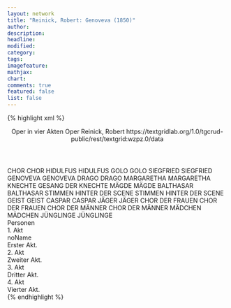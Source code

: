 ```yaml
---
layout: network
title: "Reinick, Robert: Genoveva (1850)"
author:
description:
headline:
modified:
category:
tags:
imagefeature: 
mathjax: 
chart: 
comments: true
featured: false
list: false
---
```

{% highlight xml %}
<?xml-model href="https://raw.githubusercontent.com/DLiNa/project/master/rules/lina.rnc"?><?xml-model href="https://raw.githubusercontent.com/DLiNa/project/master/rules/lina.sch"?>
<play xmlns="http://lina.digital">
  <header>
    <title>Genoveva</title>
  	<subtitle>Oper in vier Akten</subtitle>
    <genretitle>Oper</genretitle>
    <author>Reinick, Robert</author>
  	<date when="1850" type="premiere"/>
  	<source>https://textgridlab.org/1.0/tgcrud-public/rest/textgrid:wzpz.0/data</source>
  </header>
  <personae>
    <character>
      <name>CHOR</name>
      <alias xml:id="chor">
        <name>CHOR</name>
      </alias>
    </character>
    <character>
      <name>HIDULFUS</name>
      <alias xml:id="hidulfus">
        <name>HIDULFUS</name>
      </alias>
    </character>
    <character>
      <name>GOLO</name>
      <alias xml:id="golo">
        <name>GOLO</name>
      </alias>
    </character>
    <character>
      <name>SIEGFRIED</name>
      <alias xml:id="siegfried">
        <name>SIEGFRIED</name>
      </alias>
    </character>
    <character>
      <name>GENOVEVA</name>
      <alias xml:id="genoveva">
        <name>GENOVEVA</name>
      </alias>
    </character>
    <character>
      <name>DRAGO</name>
      <alias xml:id="drago">
        <name>DRAGO</name>
      </alias>
    </character>
    <character>
      <name>MARGARETHA</name>
      <alias xml:id="margaretha">
        <name>MARGARETHA</name>
      </alias>
    </character>
    <character>
      <name>KNECHTE</name>
      <alias xml:id="knechte">
        <name>GESANG DER KNECHTE</name>
      </alias>
    </character>
    <character>
      <name>MÄGDE</name>
      <alias xml:id="mägde">
        <name>MÄGDE</name>
      </alias>
    </character>
    <character>
      <name>BALTHASAR</name>
      <alias xml:id="balthasar">
        <name>BALTHASAR</name>
      </alias>
    </character>
    <character>
      <name>STIMMEN HINTER DER SCENE</name>
      <alias xml:id="stimmen_hinter_der_scene">
        <name>STIMMEN HINTER DER SCENE</name>
      </alias>
    </character>
    <character>
      <name>GEIST</name>
      <alias xml:id="geist">
        <name>GEIST</name>
      </alias>
    </character>
    <character>
      <name>CASPAR</name>
      <alias xml:id="caspar">
        <name>CASPAR</name>
      </alias>
    </character>
    <character>
      <name>JÄGER</name>
      <alias xml:id="jäger">
        <name>JÄGER</name>
      </alias>
    </character>
    <character>
      <name>CHOR DER FRAUEN</name>
      <alias xml:id="chor_der_frauen">
        <name>CHOR DER FRAUEN</name>
      </alias>
    </character>
    <character>
      <name>CHOR DER MÄNNER</name>
      <alias xml:id="chor_der_männer">
        <name>CHOR DER MÄNNER</name>
      </alias>
    </character>
    <character>
      <name>MÄDCHEN</name>
      <alias xml:id="mädchen">
        <name>MÄDCHEN</name>
      </alias>
    </character>
    <character>
      <name>JÜNGLINGE</name>
      <alias xml:id="jünglinge">
        <name>JÜNGLINGE</name>
      </alias>
    </character>
  </personae>
  <text>
    <div>
      <head>Personen</head>
    </div>
    <div>
      <head>1. Akt</head>
      <div>
        <head>noName</head>
        <div>
          <head>Erster Akt.</head>
          <sp who="#chor">
            <amount n="5" unit="speech_acts"/>
            <amount n="141" unit="words"/>
            <amount n="29" unit="lines"/>
            <amount n="731" unit="chars"/>
          </sp>
          <sp who="#hidulfus">
            <amount n="3" unit="speech_acts"/>
            <amount n="92" unit="words"/>
            <amount n="16" unit="lines"/>
            <amount n="528" unit="chars"/>
          </sp>
          <sp who="#hidulfus #chor">
            <amount n="1" unit="speech_acts"/>
            <amount n="66" unit="words"/>
            <amount n="12" unit="lines"/>
            <amount n="334" unit="chars"/>
          </sp>
          <sp who="#golo">
            <amount n="25" unit="speech_acts"/>
            <amount n="619" unit="words"/>
            <amount n="120" unit="lines"/>
            <amount n="3072" unit="chars"/>
          </sp>
          <sp who="#siegfried">
            <amount n="13" unit="speech_acts"/>
            <amount n="185" unit="words"/>
            <amount n="35" unit="lines"/>
            <amount n="958" unit="chars"/>
          </sp>
          <sp who="#genoveva">
            <amount n="14" unit="speech_acts"/>
            <amount n="107" unit="words"/>
            <amount n="21" unit="lines"/>
            <amount n="530" unit="chars"/>
          </sp>
          <sp who="#genoveva #siegfried">
            <amount n="1" unit="speech_acts"/>
            <amount n="8" unit="words"/>
            <amount n="1" unit="lines"/>
            <amount n="45" unit="chars"/>
          </sp>
          <sp who="#drago">
            <amount n="2" unit="speech_acts"/>
            <amount n="10" unit="words"/>
            <amount n="2" unit="lines"/>
            <amount n="45" unit="chars"/>
          </sp>
          <sp who="#margaretha">
            <amount n="19" unit="speech_acts"/>
            <amount n="383" unit="words"/>
            <amount n="63" unit="lines"/>
            <amount n="1832" unit="chars"/>
          </sp>
        </div>
      </div>
    </div>
    <div>
      <head>2. Akt</head>
      <div>
        <head>Zweiter Akt.</head>
        <sp who="#genoveva">
          <amount n="39" unit="speech_acts"/>
          <amount n="677" unit="words"/>
          <amount n="110" unit="lines"/>
          <amount n="3333" unit="chars"/>
        </sp>
        <sp who="#knechte">
          <amount n="1" unit="speech_acts"/>
          <amount n="57" unit="words"/>
          <amount n="10" unit="lines"/>
          <amount n="280" unit="chars"/>
        </sp>
        <sp who="#golo">
          <amount n="45" unit="speech_acts"/>
          <amount n="553" unit="words"/>
          <amount n="101" unit="lines"/>
          <amount n="2716" unit="chars"/>
        </sp>
        <sp who="#drago">
          <amount n="16" unit="speech_acts"/>
          <amount n="185" unit="words"/>
          <amount n="30" unit="lines"/>
          <amount n="878" unit="chars"/>
        </sp>
        <sp who="#margaretha">
          <amount n="7" unit="speech_acts"/>
          <amount n="94" unit="words"/>
          <amount n="14" unit="lines"/>
          <amount n="450" unit="chars"/>
        </sp>
        <sp who="#knechte #mägde">
          <amount n="1" unit="speech_acts"/>
          <amount n="11" unit="words"/>
          <amount n="4" unit="lines"/>
          <amount n="62" unit="chars"/>
        </sp>
        <sp who="#balthasar">
          <amount n="13" unit="speech_acts"/>
          <amount n="127" unit="words"/>
          <amount n="22" unit="lines"/>
          <amount n="615" unit="chars"/>
        </sp>
        <sp who="#chor">
          <amount n="11" unit="speech_acts"/>
          <amount n="83" unit="words"/>
          <amount n="17" unit="lines"/>
          <amount n="427" unit="chars"/>
        </sp>
        <sp who="#balthasar #chor">
          <amount n="1" unit="speech_acts"/>
          <amount n="4" unit="words"/>
          <amount n="1" unit="lines"/>
          <amount n="18" unit="chars"/>
        </sp>
      </div>
    </div>
    <div>
      <head>3. Akt</head>
      <div>
        <head>Dritter Akt.</head>
        <sp who="#siegfried">
          <amount n="36" unit="speech_acts"/>
          <amount n="591" unit="words"/>
          <amount n="103" unit="lines"/>
          <amount n="2931" unit="chars"/>
        </sp>
        <sp who="#margaretha">
          <amount n="31" unit="speech_acts"/>
          <amount n="467" unit="words"/>
          <amount n="79" unit="lines"/>
          <amount n="2324" unit="chars"/>
        </sp>
        <sp who="#siegfried">
          <amount n="1" unit="speech_acts"/>
          <amount n="152" unit="words"/>
          <amount n="21" unit="lines"/>
          <amount n="783" unit="chars"/>
        </sp>
        <sp who="#golo">
          <amount n="14" unit="speech_acts"/>
          <amount n="89" unit="words"/>
          <amount n="17" unit="lines"/>
          <amount n="443" unit="chars"/>
        </sp>
        <sp who="#stimmen_hinter_der_scene">
          <amount n="3" unit="speech_acts"/>
          <amount n="142" unit="words"/>
          <amount n="26" unit="lines"/>
          <amount n="789" unit="chars"/>
        </sp>
        <sp who="#geist">
          <amount n="5" unit="speech_acts"/>
          <amount n="74" unit="words"/>
          <amount n="13" unit="lines"/>
          <amount n="407" unit="chars"/>
        </sp>
      </div>
    </div>
    <div>
      <head>4. Akt</head>
      <div>
        <head>Vierter Akt.</head>
        <sp who="#genoveva">
          <amount n="30" unit="speech_acts"/>
          <amount n="580" unit="words"/>
          <amount n="90" unit="lines"/>
          <amount n="2973" unit="chars"/>
        </sp>
        <sp who="#caspar #balthasar">
          <amount n="4" unit="speech_acts"/>
          <amount n="57" unit="words"/>
          <amount n="13" unit="lines"/>
          <amount n="308" unit="chars"/>
        </sp>
        <sp who="#balthasar">
          <amount n="7" unit="speech_acts"/>
          <amount n="49" unit="words"/>
          <amount n="10" unit="lines"/>
          <amount n="259" unit="chars"/>
        </sp>
        <sp who="#golo">
          <amount n="14" unit="speech_acts"/>
          <amount n="264" unit="words"/>
          <amount n="42" unit="lines"/>
          <amount n="1268" unit="chars"/>
        </sp>
        <sp who="#balthasar #caspar">
          <amount n="1" unit="speech_acts"/>
          <amount n="2" unit="words"/>
          <amount n="1" unit="lines"/>
          <amount n="5" unit="chars"/>
        </sp>
        <sp who="#balthasar #caspar">
          <amount n="1" unit="speech_acts"/>
          <amount n="7" unit="words"/>
          <amount n="1" unit="lines"/>
          <amount n="39" unit="chars"/>
        </sp>
        <sp who="#caspar">
          <amount n="5" unit="speech_acts"/>
          <amount n="57" unit="words"/>
          <amount n="8" unit="lines"/>
          <amount n="270" unit="chars"/>
        </sp>
        <sp who="#jäger">
          <amount n="1" unit="speech_acts"/>
          <amount n="22" unit="words"/>
          <amount n="5" unit="lines"/>
          <amount n="96" unit="chars"/>
        </sp>
        <sp who="#margaretha">
          <amount n="1" unit="speech_acts"/>
          <amount n="3" unit="words"/>
          <amount n="1" unit="lines"/>
          <amount n="22" unit="chars"/>
        </sp>
        <sp who="#siegfried">
          <amount n="8" unit="speech_acts"/>
          <amount n="94" unit="words"/>
          <amount n="16" unit="lines"/>
          <amount n="469" unit="chars"/>
        </sp>
        <sp who="#chor">
          <amount n="4" unit="speech_acts"/>
          <amount n="129" unit="words"/>
          <amount n="31" unit="lines"/>
          <amount n="692" unit="chars"/>
        </sp>
        <sp who="#genoveva #siegfried">
          <amount n="1" unit="speech_acts"/>
          <amount n="7" unit="words"/>
          <amount n="1" unit="lines"/>
          <amount n="40" unit="chars"/>
        </sp>
        <sp who="#chor_der_frauen">
          <amount n="1" unit="speech_acts"/>
          <amount n="7" unit="words"/>
          <amount n="2" unit="lines"/>
          <amount n="33" unit="chars"/>
        </sp>
        <sp who="#chor_der_männer">
          <amount n="1" unit="speech_acts"/>
          <amount n="8" unit="words"/>
          <amount n="2" unit="lines"/>
          <amount n="40" unit="chars"/>
        </sp>
        <sp who="#mädchen">
          <amount n="2" unit="speech_acts"/>
          <amount n="12" unit="words"/>
          <amount n="4" unit="lines"/>
          <amount n="67" unit="chars"/>
        </sp>
        <sp who="#siegfried #genoveva">
          <amount n="2" unit="speech_acts"/>
          <amount n="8" unit="words"/>
          <amount n="2" unit="lines"/>
          <amount n="40" unit="chars"/>
        </sp>
        <sp who="#jünglinge">
          <amount n="2" unit="speech_acts"/>
          <amount n="13" unit="words"/>
          <amount n="4" unit="lines"/>
          <amount n="66" unit="chars"/>
        </sp>
        <sp who="#jünglinge #mädchen #chor">
          <amount n="1" unit="speech_acts"/>
          <amount n="10" unit="words"/>
          <amount n="2" unit="lines"/>
          <amount n="66" unit="chars"/>
        </sp>
      </div>
    </div>
  </text>
</play>
{% endhighlight %}